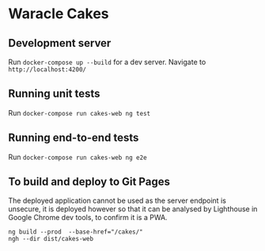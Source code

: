 # Waracle Cakes

## Development server

Run `docker-compose up --build` for a dev server. Navigate to `http://localhost:4200/`

## Running unit tests

Run `docker-compose run cakes-web ng test`

## Running end-to-end tests

Run `docker-compose run cakes-web ng e2e`

## To build and deploy to Git Pages
The deployed application cannot be used as the server endpoint is unsecure, it is deployed however so that it can be analysed by
Lighthouse in Google Chrome dev tools, to confirm it is a PWA.
```
ng build --prod  --base-href="/cakes/"
ngh --dir dist/cakes-web
```
